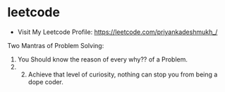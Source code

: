 # leetcode
- Visit My Leetcode Profile: https://leetcode.com/priyankadeshmukh_/
  
Two Mantras of Problem Solving: 
1. You Should know the reason of every why?? of a Problem.
2. 2. Achieve that level of curiosity, nothing can stop you from being a dope coder.
